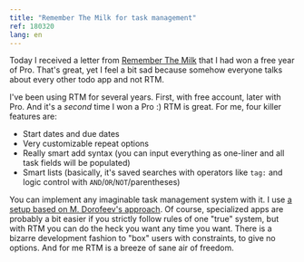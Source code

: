 ```yaml
---
title: "Remember The Milk for task management"
ref: 180320
lang: en
---
```


Today I received a letter from [Remember The Milk](https://www.rememberthemilk.com/) that I had won a free year of Pro. That's great, yet I feel a bit sad because somehow everyone talks about every other todo app and not RTM.

I've been using RTM for several years. First, with free account, later with Pro. And it's a *second* time I won a Pro :) RTM is great. For me, four killer features are:

* Start dates and due dates
* Very customizable repeat options
* Really smart add syntax (you can input everything as one-liner and all task fields will be populated)
* Smart lists (basically, it's saved searches with operators like `tag:` and logic control with `AND`/`OR`/`NOT`/parentheses)

You can implement any imaginable task management system with it. I use [a setup based on M.&nbsp;Dorofeev's approach](http://blog.rememberthemilk.com/post/172085635648/tips-tricks-tuesday-combining-organization).  Of course, specialized apps are probably a bit easier if you strictly follow rules of one "true" system, but with RTM you can do the heck you want any time you want. There is a bizarre development fashion to "box" users with constraints, to give no options. And for me RTM is a breeze of sane air of freedom. 


